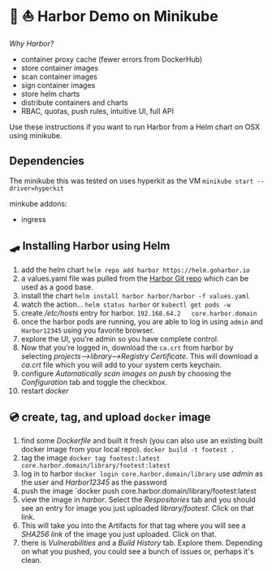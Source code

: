 # 🚢 ⛵ Harbor Demo on Minikube

_Why Harbor?_

* container proxy cache (fewer errors from DockerHub)
* store container images
* scan container images
* sign container images
* store helm charts
* distribute containers and charts
* RBAC, quotas, push rules, intuitive UI, full API

Use these instructions if you want to run Harbor from a Helm chart on OSX using minikube.

## Dependencies

The minikube this was tested on uses hyperkit as the VM `minikube start --driver=hyperkit`

minkube addons:

* ingress

## 🛹 Installing Harbor using Helm

1. add the helm chart
    `helm repo add harbor https://helm.goharbor.io`
1. a values.yaml file was pulled from the [Harbor Git repo](https://github.com/goharbor/harbor) which can be used as a good base.
1. install the chart
    `helm install harbor harbor/harbor -f values.yaml`
1. watch the action...
    `helm status harbor`
    or
    `kubectl get pods -w`
1. create */etc/hosts* entry for harbor.
    `192.168.64.2   core.harbor.domain`
1. once the harbor pods are running, you are able to log in using `admin` and `Harbor12345` using you favorite browser.
1. explore the UI, you're admin so you have complete control.
1. Now that you're logged in, download the `ca.crt` from harbor by selecting _projects-->library-->Registry Certificate_. This will download a _ca.crt_ file which you will add to your system certs keychain.
1. configure _Automatically scan images on push_ by choosing the _Configuration_ tab and toggle the checkbox.
1. restart *docker*

## 💿 create, tag, and upload `docker` image

1. find some _Dockerfile_ and built it fresh (you can also use an existing built docker image from your local repo).
    `docker build -t footest .`
1. tag the image
    `docker tag footest:latest core.harbor.domain/library/footest:latest`
1. log in to harbor
    `docker login core.harbor.domain/library`
    use _admin_ as the user and _Harbor12345_ as the password
1. push the image
    `docker push core.harbor.domain/library/footest:latest
1. view the image in _harbor_. Select the _Respositories_ tab and you should see an entry for image you just uploaded *library/footest*. Click on that link.
1. This will take you into the Artifacts for that tag where you will see a *SHA256 link* of the image you just uploaded. Click on that.
1. there is _Vulnerabilities_ and a _Build History_ tab. Explore them. Depending on what you pushed, you could see a bunch of issues or, perhaps it's clean.
